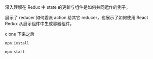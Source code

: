 深入理解在 Redux 中 state 的更新与组件是如何共同运作的例子。

展示了 reducer 如何委派 action 给其它 reducer，也展示了如何使用 React Redux 从展示组件中生成容器组件。

clone 下来之后 

```
npm install

npm start
```
